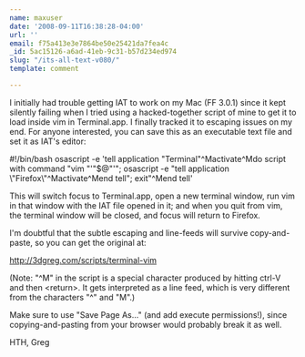 ```yaml
---
name: maxuser
date: '2008-09-11T16:38:28-04:00'
url: ''
email: f75a413e3e7864be50e25421da7fea4c
_id: 5ac15126-a6ad-41eb-9c31-b57d234ed974
slug: "/its-all-text-v080/"
template: comment

---
```


I initially had trouble getting IAT to work on my Mac (FF 3.0.1) since it kept silently failing when I tried using a hacked-together script of mine to get it to load inside vim in Terminal.app. I finally tracked it to escaping issues on my end. For anyone interested, you can save this as an executable text file and set it as IAT's editor:

#!/bin/bash
osascript -e 'tell application "Terminal"^Mactivate^Mdo script with command "vim \"'"$@"'\"; osascript -e \"tell application \\\"Firefox\\\"^Mactivate^Mend tell\"; exit"^Mend tell'

This will switch focus to Terminal.app, open a new terminal window, run vim in that window with the IAT file opened in it; and when you quit from vim, the terminal window will be closed, and focus will return to Firefox.

I'm doubtful that the subtle escaping and line-feeds will survive copy-and-paste, so you can get the original at:

http://3dgreg.com/scripts/terminal-vim

(Note: "^M" in the script is a special character produced by hitting ctrl-V and then &lt;return&gt;. It gets interpreted as a line feed, which is very different from the characters "^" and "M".)

Make sure to use "Save Page As..." (and add execute permissions!), since copying-and-pasting from your browser would probably break it as well.

HTH,
Greg
